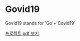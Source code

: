 # Govid19
Govid19 stands for 'Go'+'Covid19'

[프로젝트 pdf 보기](https://drive.google.com/file/d/1MhDTZeBbyVMyl187_loonxVDkyt7oCTl/view?usp=sharing)
